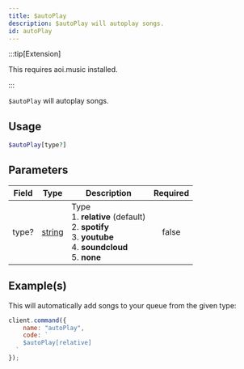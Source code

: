 ```yaml
---
title: $autoPlay
description: $autoPlay will autoplay songs.
id: autoPlay
---
```


:::tip[Extension]

This requires aoi.music installed.

:::

`$autoPlay` will autoplay songs.

## Usage

```php
$autoPlay[type?]
```

## Parameters

| Field | Type                                                                                              | Description                                                                                                                   | Required |
| ----- | ------------------------------------------------------------------------------------------------- | ----------------------------------------------------------------------------------------------------------------------------- | :------: |
| type? | [string](https://developer.mozilla.org/en-US/docs/Web/JavaScript/Reference/Global_Objects/String) | Type <br /> 1. **relative** (default) <br /> 2. **spotify** <br /> 3. **youtube** <br /> 4. **soundcloud** <br /> 5. **none** |  false   |

## Example(s)

This will automatically add songs to your queue from the given type:

```javascript
client.command({
    name: "autoPlay",
    code: `
    $autoPlay[relative]
  `
});
```
